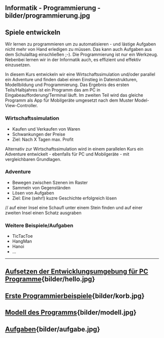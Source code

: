 
Informatik - Programmierung - bilder/programmierung.jpg
---
## Spiele entwickeln

Wir lernen zu programmieren um zu automatisieren - und lästige Aufgaben nicht mehr von Hand erledigen zu müssen. Das kann auch Aufgaben aus dem Schulalltag einschließen ;-). Die Programmierung ist nur ein Werkzeug. Nebenbei lernen wir in der Informatik auch, es effizient und effektiv einzusetzen.

In diesem Kurs entwickeln wir eine Wirtschaftssimulation und/oder parallel ein Adventure und finden dabei einen Einstieg in Datenstrukturen, Modellbildung und Programmierung. Das Ergebnis des ersten Teils/Halbjahres ist ein Programm das am PC in Eingabeaufforderung/Terminal läuft. Im zweiten Teil wird das gleiche Programm als App für Mobilgeräte umgesetzt nach dem Muster Model-View-Controller.

### Wirtschaftssimulation

* Kaufen und Verkaufen von Waren
* Schwankungen der Preise
* Ziel: Nach X Tagen max. Profit

Alternativ zur Wirtschaftssimulation wird in einem parallelen Kurs ein Adventure entwickelt - ebenfalls für PC und Mobilgeräte - mit vergleichbaren Grundlagen.

### Adventure

* Bewegen zwischen Szenen im Raster
* Sammeln von Gegenständen
* Lösen von Aufgaben
* Ziel: Eine (sehr!) kuzre Geschichte erfolgreich lösen

// auf einer Insel eine Schaufl unter einem Stein finden und auf einer zweiten Insel einen Schatz ausgraben

### Weitere Beispiele/Aufgaben

* TicTacToe
* HangMan
* Hanoi
* ...

---
## [Aufsetzen der Entwicklungsumgebung  für PC Programme](setup-dev-groovy.md){bilder/hello.jpg}
## [Erste Programmierbeispiele](prog-intro.md){bilder/korb.jpg}
## [Modell des Programms](modell-ws.md){bilder/modell.jpg}
## [Aufgaben](aufgaben.md){bilder/aufgabe.jpg}
